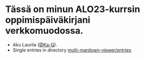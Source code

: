 # Tässä on minun ALO23-kurrsin oppimispäiväkirjani verkkomuodossa.


- Aku Laurila ([@Ka-Q](https://github.com/Ka-Q)).
- Single entries in directory [multi-mardown-viewer/entries](https://github.com/akulau/ALO23-diary/tree/main/entries)

